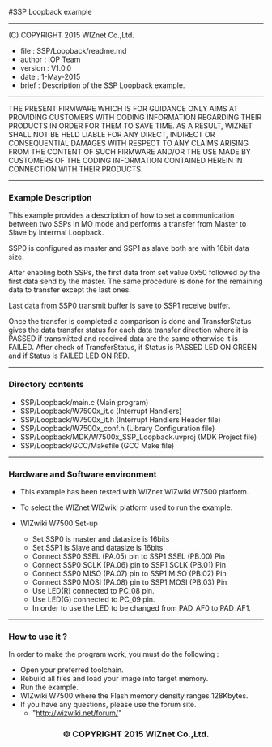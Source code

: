 #SSP Loopback example
******************************************************************************
(C) COPYRIGHT 2015 WIZnet Co.,Ltd.

  * file    : SSP/Loopback/readme.md
  * author  : IOP Team
  * version : V1.0.0
  * date    : 1-May-2015
  * brief   : Description of the SSP Loopback example.
******************************************************************************
THE PRESENT FIRMWARE WHICH IS FOR GUIDANCE ONLY AIMS AT PROVIDING CUSTOMERS WITH CODING INFORMATION REGARDING THEIR PRODUCTS IN ORDER FOR THEM TO SAVE TIME. AS A RESULT, WIZNET SHALL NOT BE HELD LIABLE FOR ANY DIRECT, INDIRECT OR CONSEQUENTIAL DAMAGES WITH RESPECT TO ANY CLAIMS ARISING FROM THE CONTENT OF SUCH FIRMWARE AND/OR THE USE MADE BY CUSTOMERS OF THE CODING INFORMATION CONTAINED HEREIN IN CONNECTION WITH THEIR PRODUCTS.
******************************************************************************

### Example Description

This example provides a description of how to set a communication between two SSPs in MO mode and performs a transfer from Master to Slave by Interrnal Loopback.

SSP0 is configured as master and SSP1 as slave both are with 16bit data size.

After enabling both SSPs, the first data from set value 0x50 followed by the first data send by the master. The same procedure is done for the remaining data to transfer except the last ones.

Last data from SSP0 transmit buffer is save to SSP1 receive buffer.

Once the transfer is completed a comparison is done and TransferStatus gives the data transfer status for each data transfer direction where it is PASSED if transmitted and received data are the same otherwise it is FAILED.
After check of TransferStatus, if Status is PASSED LED ON GREEN and if Status is FAILED LED ON RED.

______________________________________________________________________________

### Directory contents

  - SSP/Loopback/main.c                                   (Main program)
  - SSP/Loopback/W7500x_it.c                              (Interrupt Handlers)
  - SSP/Loopback/W7500x_it.h                              (Interrupt Handlers Header file)
  - SSP/Loopback/W7500x_conf.h                            (Library Configuration file)
  - SSP/Loopback/MDK/W7500x_SSP_Loopback.uvproj           (MDK Project file)
  - SSP/Loopback/GCC/Makefile                             (GCC Make file)
______________________________________________________________________________

### Hardware and Software environment

  - This example has been tested with WIZnet WIZwiki W7500 platform.
  - To select the WIZnet WIZwiki platform used to run the example.

  - WIZwiki W7500 Set-up
    - Set SSP0 is master and datasize is 16bits
    - Set SSP1 is Slave and datasize is 16bits
    - Connect SSP0 SSEL (PA.05) pin to SSP1 SSEL (PB.00) Pin
    - Connect SSP0 SCLK (PA.06) pin to SSP1 SCLK (PB.01) Pin
    - Connect SSP0 MISO (PA.07) pin to SSP1 MISO (PB.02) Pin
    - Connect SSP0 MOSI (PA.08) pin to SSP1 MOSI (PB.03) Pin
    - Use LED(R) connected to PC_08 pin.
    - Use LED(G) connected to PC_09 pin.
    - In order to use the LED to be changed from PAD_AF0 to PAD_AF1.
______________________________________________________________________________

### How to use it ?

In order to make the program work, you must do the following :

 - Open your preferred toolchain.
 - Rebuild all files and load your image into target memory.
 - Run the example.
 - WIZwiki W7500 where the Flash memory density ranges 128Kbytes.
 - If you have any questions, please use the forum site.
   - "http://wizwiki.net/forum/"

<h3><center>&copy; COPYRIGHT 2015 WIZnet Co.,Ltd.</center></h3>
